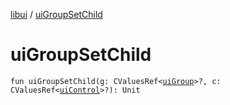 [libui](index.md) / [uiGroupSetChild](./ui-group-set-child.md)

# uiGroupSetChild

`fun uiGroupSetChild(g: CValuesRef<`[`uiGroup`](ui-group.md)`>?, c: CValuesRef<`[`uiControl`](ui-control/index.md)`>?): Unit`